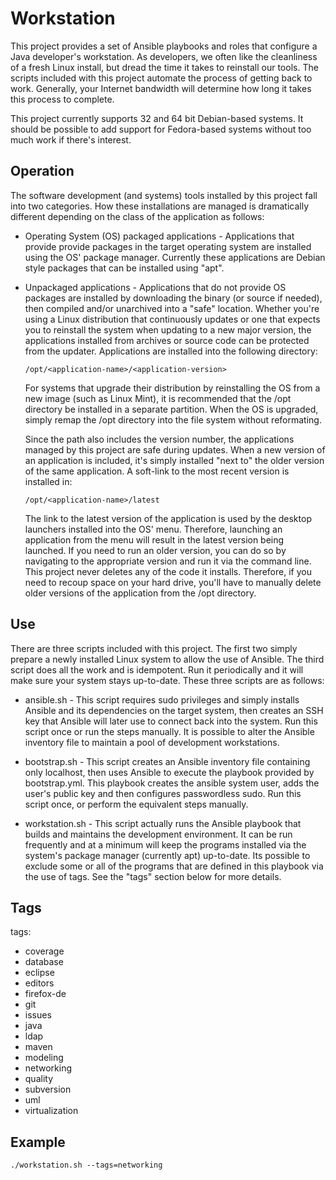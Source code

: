 Workstation
===========

This project provides a set of Ansible playbooks and roles that configure a
Java developer's workstation.  As developers, we often like the cleanliness of
a fresh Linux install, but dread the time it takes to reinstall our tools.
The scripts included with this project automate the process of getting back to
work.  Generally, your Internet bandwidth will determine how long it takes
this process to complete.

This project currently supports 32 and 64 bit Debian-based systems.  It should
be possible to add support for Fedora-based systems without too much work if
there's interest.

Operation
---------

The software development (and systems) tools installed by this project fall
into two categories.  How these installations are managed is dramatically
different depending on the class of the application as follows:

-   Operating System (OS) packaged applications - Applications that provide
        provide packages in the target operating system are installed using
        the OS' package manager.  Currently these applications are Debian
        style packages that can be installed using "apt".

-   Unpackaged applications - Applications that do not provide OS packages are
    installed by downloading the binary (or source if needed), then compiled
    and/or unarchived into a "safe" location.  Whether you're using a Linux
    distribution that continuously updates or one that expects you to reinstall
    the system when updating to a new major version, the applications installed
    from archives or source code can be protected from the updater.  Applications
    are installed into the following directory:

        /opt/<application-name>/<application-version>

    For systems that upgrade their distribution by reinstalling the OS from a new
    image (such as Linux Mint), it is recommended that the /opt directory be
    installed in a separate partition.  When the OS is upgraded, simply remap the
    /opt directory into the file system without reformating.
    
    Since the path also includes the version number, the applications managed
    by this project are safe during updates.  When a new version of an application
    is included, it's simply installed "next to" the older version of the same
    application.  A soft-link to the most recent version is installed in:

        /opt/<application-name>/latest

    The link to the latest version of the application is used by the desktop
    launchers installed into the OS' menu.  Therefore, launching an application
    from the menu will result in the latest version being launched.  If you need
    to run an older version, you can do so by navigating to the appropriate
    version and run it via the command line.  This project never deletes any of
    the code it installs.  Therefore, if you need to recoup space on your hard
    drive, you'll have to manually delete older versions of the application from
    the /opt directory.

Use
---

There are three scripts included with this project.  The first two simply
prepare a newly installed Linux system to allow the use of Ansible.  The third
script does all the work and is idempotent.  Run it periodically and it will
make sure your system stays up-to-date.  These three scripts are as follows:

*   ansible.sh - This script requires sudo privileges and simply installs
                 Ansible and its dependencies on the target system, then
                 creates an SSH key that Ansible will later use to connect
                 back into the system.  Run this script once or run the steps
                 manually.  It is possible to alter the Ansible inventory file
                 to maintain a pool of development workstations.
                 
*   bootstrap.sh - This script creates an Ansible inventory file containing
                   only localhost, then uses Ansible to execute the playbook
                   provided by bootstrap.yml.  This playbook creates the ansible
                   system user, adds the user's public key and then configures
                   passwordless sudo.  Run this script once, or perform the
                   equivalent steps manually.
                   
*   workstation.sh - This script actually runs the Ansible playbook that builds
                     and maintains the development environment.  It can be run
                     frequently and at a minimum will keep the programs installed
                     via the system's package manager (currently apt) up-to-date.
                     Its possible to exclude some or all of the programs that are
                     defined in this playbook via the use of tags.  See the "tags"
                     section below for more details.

Tags
----

tags:

- coverage
- database
- eclipse
- editors
- firefox-de
- git
- issues
- java
- ldap
- maven
- modeling
- networking
- quality
- subversion
- uml
- virtualization

Example
-------
```
./workstation.sh --tags=networking
```

